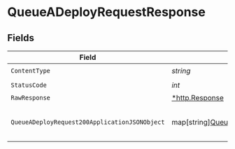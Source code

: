 # QueueADeployRequestResponse


## Fields

| Field                                                                                                                | Type                                                                                                                 | Required                                                                                                             | Description                                                                                                          |
| -------------------------------------------------------------------------------------------------------------------- | -------------------------------------------------------------------------------------------------------------------- | -------------------------------------------------------------------------------------------------------------------- | -------------------------------------------------------------------------------------------------------------------- |
| `ContentType`                                                                                                        | *string*                                                                                                             | :heavy_check_mark:                                                                                                   | N/A                                                                                                                  |
| `StatusCode`                                                                                                         | *int*                                                                                                                | :heavy_check_mark:                                                                                                   | N/A                                                                                                                  |
| `RawResponse`                                                                                                        | [*http.Response](https://pkg.go.dev/net/http#Response)                                                               | :heavy_minus_sign:                                                                                                   | N/A                                                                                                                  |
| `QueueADeployRequest200ApplicationJSONObject`                                                                        | map[string][QueueADeployRequest200ApplicationJSON](../../models/operations/queueadeployrequest200applicationjson.md) | :heavy_minus_sign:                                                                                                   | Returns the deployed deploy request                                                                                  |